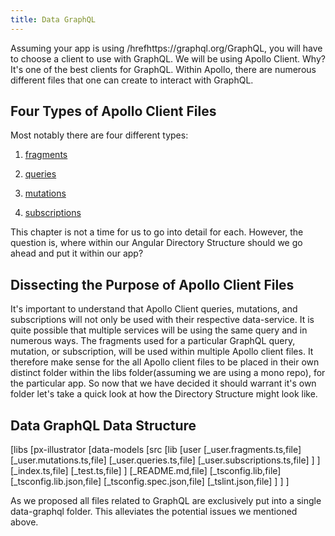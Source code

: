 ```yaml
---
title: Data GraphQL
---
```


Assuming your app is using /hrefhttps://graphql.org/GraphQL, you will
have to choose a client to use with GraphQL. We will be using Apollo
Client. Why? It's one of the best clients for GraphQL. Within Apollo,
there are numerous different files that one can create to interact with
GraphQL.

Four Types of Apollo Client Files
---------------------------------

Most notably there are four different types:

1.  [fragments](https://www.apollographql.com/docs/angular/features/fragments)

2.  [queries](https://www.apollographql.com/docs/angular/basics/queries/)

3.  [mutations](https://www.apollographql.com/docs/angular/basics/mutations)

4.  [subscriptions](https://www.apollographql.com/docs/angular/features/subscriptions)

This chapter is not a time for us to go into detail for each. However,
the question is, where within our Angular Directory Structure should we
go ahead and put it within our app?

Dissecting the Purpose of Apollo Client Files
---------------------------------------------

It's important to understand that Apollo Client queries, mutations, and
subscriptions will not only be used with their respective data-service.
It is quite possible that multiple services will be using the same query
and in numerous ways. The fragments used for a particular GraphQL query,
mutation, or subscription, will be used within multiple Apollo client
files. It therefore make sense for the all Apollo client files to be
placed in their own distinct folder within the libs folder(assuming we
are using a mono repo), for the particular app. So now that we have
decided it should warrant it's own folder let's take a quick look at how
the Directory Structure might look like.

Data GraphQL Data Structure
---------------------------

\[libs \[px-illustrator \[data-models \[src \[lib \[user
\[\_user.fragments.ts,file\] \[\_user.mutations.ts,file\]
\[\_user.queries.ts,file\] \[\_user.subscriptions.ts,file\] \] \]
\[\_index.ts,file\] \[\_test.ts,file\] \] \[\_README.md,file\]
\[\_tsconfig.lib,file\] \[\_tsconfig.lib.json,file\]
\[\_tsconfig.spec.json,file\] \[\_tslint.json,file\] \] \] \]

As we proposed all files related to GraphQL are exclusively put into a
single data-graphql folder. This alleviates the potential issues we
mentioned above.
